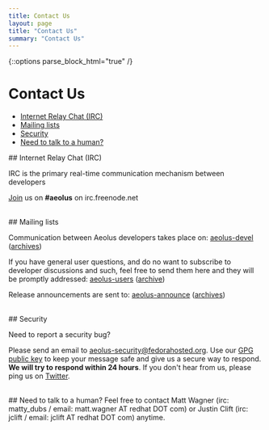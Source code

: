 ```yaml
---
title: Contact Us
layout: page
title: "Contact Us"
summary: "Contact Us"
---
```

{::options parse_block_html="true" /}

Contact Us
==========

- [Internet Relay Chat (IRC)](#irc)
- [Mailing lists](#maillists)
- [Security](#security)
- [Need to talk to a human?](#private)

<div id="irc" class="section-grouping">
## Internet Relay Chat (IRC)

IRC is the primary real-time communication mechanism between developers

[Join](irc://irc.freenode.net/aeolus) us on **#aeolus** on irc.freenode.net
</div>
<br />

<div id="maillists" class="section-grouping">
## Mailing lists

Communication between Aeolus developers takes place on:
[aeolus-devel](https://lists.fedorahosted.org/mailman/listinfo/aeolus-devel)
([archives](https://lists.fedorahosted.org/pipermail/aeolus-devel/))

If you have general user questions, and do no want to subscribe to
developer discussions and such, feel free to send them here and they
will be promptly addressed:
[aeolus-users](https://lists.fedorahosted.org/mailman/listinfo/aeolus-users)
([archive](https://lists.fedorahosted.org/pipermail/aeolus-users/))

Release announcements are sent to:
[aeolus-announce](https://lists.fedorahosted.org/mailman/listinfo/aeolus-announce)
([archives](https://lists.fedorahosted.org/pipermail/aeolus-announce/))
</div>
<br />

<div id="security" class="section-grouping">
## Security

Need to report a security bug?

Please send an email to <aeolus-security@fedorahosted.org>. Use our [GPG public key](/keys/aeolus-security-public-gpg-key.asc) to keep your message safe and give us a secure way to respond. **We will try to respond within 24 hours**. If you don't hear from us, please ping us on [Twitter](https://twitter.com/aeolusproject).
</div>
<br />

<div id="private" class="section-grouping">
## Need to talk to a human?
Feel free to contact Matt Wagner (irc: matty_dubs / email: matt.wagner AT redhat DOT com)
or Justin Clift (irc: jclift / email: jclift AT redhat DOT com) anytime.
</div>
